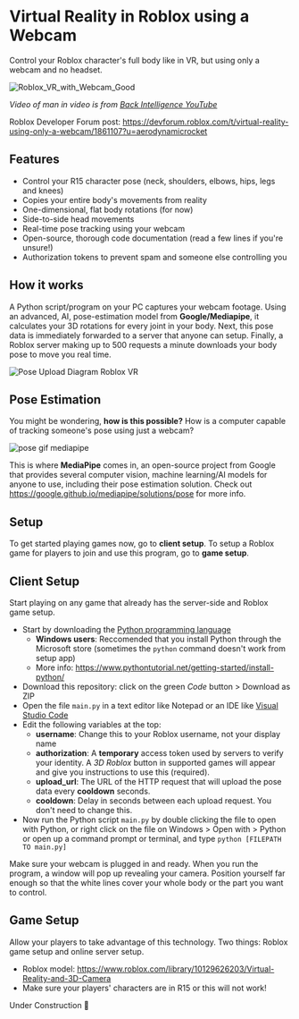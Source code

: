# Virtual Reality in Roblox using a Webcam

Control your Roblox character's full body like in VR, but using only a webcam and no headset.

![Roblox_VR_with_Webcam_Good](https://user-images.githubusercontent.com/76597978/177058172-8a5cecb1-5693-42e7-9cfb-2e9d0b853cd0.gif)

*Video of man in video is from [Back Intelligence YouTube](https://www.youtube.com/watch?v=vuGnzLxRvZM)*

Roblox Developer Forum post: https://devforum.roblox.com/t/virtual-reality-using-only-a-webcam/1861107?u=aerodynamicrocket

## Features

- Control your R15 character pose (neck, shoulders, elbows, hips, legs and knees)
- Copies your entire body's movements from reality
- One-dimensional, flat body rotations (for now)
- Side-to-side head movements
- Real-time pose tracking using your webcam
- Open-source, thorough code documentation (read a few lines if you're unsure!)
- Authorization tokens to prevent spam and someone else controlling you

## How it works

A Python script/program on your PC captures your webcam footage. Using an advanced, AI, pose-estimation model from **Google/Mediapipe**, it calculates your 3D rotations for every joint in your body. Next, this pose data is immediately forwarded to a server that anyone can setup. Finally, a Roblox server making up to 500 requests a minute downloads your body pose to move you real time.

![Pose Upload Diagram Roblox VR](https://user-images.githubusercontent.com/76597978/177061058-7f928a18-645c-41b3-a146-7886befbde47.png)

## Pose Estimation

You might be wondering, **how is this possible?** How is a computer capable of tracking someone's pose using just a webcam? 

![pose gif mediapipe](https://user-images.githubusercontent.com/76597978/177061310-efbf795e-42d4-4f07-97b7-9a7236cde33a.gif)

This is where **MediaPipe** comes in, an open-source project from Google that provides several computer vision, machine learning/AI models for anyone to use, including their pose estimation solution. Check out https://google.github.io/mediapipe/solutions/pose for more info. 

## Setup

To get started playing games now, go to **client setup**.
To setup a Roblox game for players to join and use this program, go to **game setup**.

## Client Setup

Start playing on any game that already has the server-side and Roblox game setup.

- Start by downloading the [Python programming language](https://www.python.org)
  - **Windows users**: Reccomended that you install Python through the Microsoft store (sometimes the `python` command doesn't work from setup app)
  - More info: https://www.pythontutorial.net/getting-started/install-python/
- Download this repository: click on the green *Code* button > Download as ZIP
- Open the file `main.py` in a text editor like Notepad or an IDE like [Visual Studio Code](https://code.visualstudio.com)
- Edit the following variables at the top:
  - **username**: Change this to your Roblox username, not your display name
  - **authorization**: A **temporary** access token used by servers to verify your identity. A *3D Roblox* button in supported games will appear and give you instructions to use this (required).
  - **upload_url**: The URL of the HTTP request that will upload the pose data every **cooldown** seconds.
  - **cooldown**: Delay in seconds between each upload request. You don't need to change this.
- Now run the Python script `main.py` by double clicking the file to open with Python, or right click on the file on Windows > Open with > Python or open up a command prompt or terminal, and type `python [FILEPATH TO main.py]`

Make sure your webcam is plugged in and ready. When you run the program, a window will pop up revealing your camera. Position yourself far enough so that the white lines cover your whole body or the part you want to control.

## Game Setup

Allow your players to take advantage of this technology. Two things: Roblox game setup and online server setup.

- Roblox model: https://www.roblox.com/library/10129626203/Virtual-Reality-and-3D-Camera
- Make sure your players' characters are in R15 or this will not work!

Under Construction 🚧
